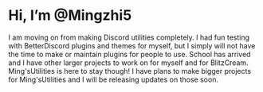 # Hi, I’m @Mingzhi5
I am moving on from making Discord utilities completely. I had fun testing with BetterDiscord plugins and themes for myself, but I simply will not have the time to make or maintain plugins for people to use. School has arrived and I have other larger projects to work on for myself and for BlitzCream. Ming'sUtilities is here to stay though!  I have plans to make bigger projects for Ming'sUtilities and I will be releasing updates on those soon.

